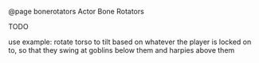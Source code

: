 @page bonerotators Actor Bone Rotators

TODO

use example: rotate torso to tilt based on whatever the player is locked on to, so that they swing at goblins below them and harpies above them